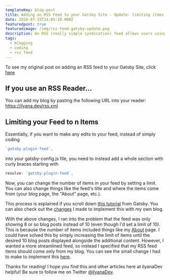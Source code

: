 ```yaml
---
templateKey: blog-post
title: Adding an RSS Feed to your Gatsby Site - Update- limiting items in feed
date: 2020-07-15T14:05:10.000Z
featuredpost: true
featuredimage: /img/rss-feed-gatsby-update.png
description: An RSS (really simple syndication) feed allows users using an RSS reader to subscribe to content and be notified when new content is added to a site. I've now limited my RSS feed to 10 items.
tags:
  - blogging
  - coding
  - rss feed
---
```


To see my original post on adding an RSS feed to your Gatsby Site, click [here](https://ilyana.dev/blog/2020-07-13-adding-rss-feed/)

If you use an RSS Reader...
--

You can add my blog by pasting the following URL into your reader: <https://ilyana.dev/rss.xml>

Limiting your Feed to n Items
--

Essentially, if you want to make any edits to your feed, instead of simply coding

```js
`gatsby-plugin-feed`,
```

into your gatsby-config.js file, you need to instead add a whole section with curly braces starting with

```js
resolve: `gatsby-plugin-feed`,
```

Now, you can change the number of items in your feed by setting a limit. You can also change things like the feed's title and where the items come from (your blog page, the "About" page, etc.).

This process is explained if you scroll down [this tutorial](https://www.gatsbyjs.org/docs/adding-an-rss-feed/) from Gatsby. You can also check out the [changes](https://github.com/ilyanaDev/ilyanaDevBlog/commit/9e3847153d142beb433175c5b1818e45cbb0cb7b) I made to implement this with my own blog.

With the above changes, I ran into the problem that the feed was only showing 8 or so blog posts instead of 10 (even though I'd set a limit of 10). This is because the number of items included things like my [About](https://ilyana.dev/about) page. I could have solved this by simply increasing the limit of items until the desired 10 blog posts displayed alongside the additional content. However, I wanted a more streamlined feed, so instead I specified that my RSS feed items should come only from my blog. You can see the small change I had to make to implement this [here](https://github.com/ilyanaDev/ilyanaDevBlog/commit/188d79f23968ae217edfc8c93222b08b8882534d).

Thanks for reading! I hope you find this and other articles here at ilyanaDev helpful! Be sure to follow me on Twitter [@ilyanaDev](https://twitter.com/ilyanaDev).
